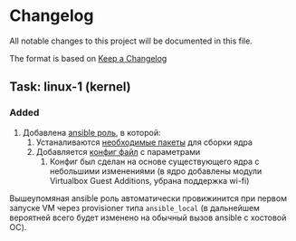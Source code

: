 # Changelog

All notable changes to this project will be documented in this file.

The format is based on [Keep a Changelog](https://keepachangelog.com/en/1.0.0/)

## Task: linux-1 (kernel)

### Added

1. Добавлена [ansible роль](ansible/roles/otus-linux-1/), в которой:
    1. Устаналиваются [необходимые пакеты](ansible/roles/otus-linux-1/defaults/main.yml) для сборки ядра
    2. Добавляется [конфиг файл](ansible/roles/otus-linux-1/files/.config) с параметрами
        1. Конфиг был сделан на основе существующего ядра с небольшими изменениями (в ядро добавлены модули Virtualbox Guest Additions, убрана поддержка wi-fi)

Вышеупомяная ansible роль автоматически провижинится при первом запуске VM через provisioner типа `ansible_local` (в дальнейшем вероятней всего будет изменено на обычный вызов ansible с хостовой ОС).

